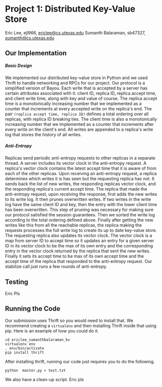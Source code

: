 # Project 1: Distributed Key-Value Store
Eric Lee, ejl966, ericlee@cs.utexas.edu
Sumanth Balaraman, sb47327, sumanth@cs.utexas.edu

## Our Implementation
##### Basic Design
We implemented our distributed key-value store in Python and we used Thrift to handle networking and RPCs for our project. Our protocol is a simplified version of Bayou. Each write that is accepted by a server has certain attributes associated with it: client ID, replica ID, replica accept time, and client write time, along with key and value of course. The replica accept time is a monotonically increasing number that we implemented as a counter that increments at every accepted write on the replica's end. The pair `(replica accept time, replica ID)` defines a total ordering over all replicas, with replica ID breaking ties. The client time is also a monotonically increasing number that we implemented as a counter that increments after every write on the client's end. All writes are appended to a replica's write log that stores the history of all writes.
##### Anti-Entropy
Replicas send periodic anti-entropy requests to other replicas in a separate thread. A server includes its vector clock in the anti-entropy request. A replica's vector clock contains the latest accept time that it is aware of from each of the other replicas. Upon receiving an anti-entropy request, a replica determines which writes it is has seen but the requesting replica has not. It sends back the list of new writes, the responding replicas vector clock, and the responding replica's current accept time. The replica that made the anti-entropy request, upon receiving the response, first adds the new writes to its write log. It then prunes overwritten writes. If two writes in the write log have the same client ID and key, then the entry with the lower client time has been overwritten. This step of pruning was necessary for making sure our protocol satisfied the session guarantees. Then we sorted the write log according to the total ordering defined above. Finally after getting the new writes like this from all the reachable replicas, the replica making the requests processes the full write log to create its up to date key-value store. The requesting replica also updates its vector clock. The vector clock is a map from server ID to accept time so it updates an entry for a given server ID in its vector clock to be the max of its own entry and the corresponding entry in the vector clock returned by the replica that sent the new writes. Finally it sets its accept time to be max of its own accept time and the accept time of the replica that responded to the anti-entropy request. Our stabilize call just runs a few rounds of anti-entropy.

## Testing
Eric Pls

## Running the Code
Our submission uses Thrift so you would need to install that. We recommend creating a `virtualenv` and then installing Thrift inside that using pip. Here is an example of how you could do it.
```
cd ericlee_sumanthbalaraman_kv
virtualenv env
. env/bin/activate
pip install thrift
```
After installing thrift, running our code just requires you to do the following.
```
python  master.py < test.txt
```
We also have a clean-up script. Eric pls